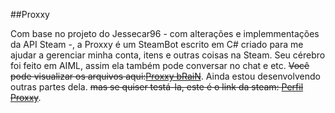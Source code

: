 ##Proxxy

  Com base no projeto do Jessecar96 - com alterações e implemmentações da API Steam -, a Proxxy é um SteamBot escrito em C# criado para me ajudar a gerenciar minha conta, itens  e outras coisas na Steam. Seu cérebro foi feito em AIML, assim ela também pode conversar no chat e etc. ~~Você pode visualizar os arquivos aqui:[Proxxy bRaiN](https://github.com/lucas2109/ProxxyAIML)~~.
  Ainda estou desenvolvendo outras partes dela. ~~mas se quiser testá-la, este é o link da steam: [Perfil Proxxy](https://steamcommunity.com/id/proxxybot)~~.
